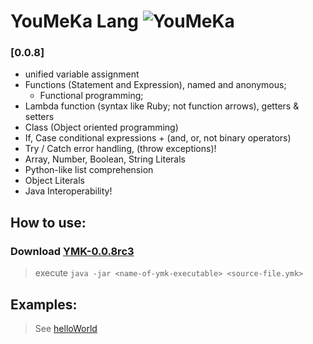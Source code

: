 # YouMeKa Lang ![YouMeKa](https://github.com/user-attachments/assets/f765c562-3443-4ee5-8142-d6e6bd38ede4)

### [0.0.8]
* unified variable assignment
* Functions (Statement and Expression), named and anonymous;
  * Functional programming;
* Lambda function (syntax like Ruby; not function arrows), getters & setters
* Class (Object oriented programming)
* If, Case conditional expressions + (and, or, not binary operators)
* Try / Catch error handling, (throw exceptions)!
* Array, Number, Boolean, String Literals
* Python-like list comprehension
* Object Literals
* Java Interoperability!

## How to use:
### Download [YMK-0.0.8rc3](https://github.com/mczvc-biomew/YouMeKaLang/releases/download/0.0.8rc3/YMK-0.0.8rc3.jar)

> execute
> ``java -jar <name-of-ymk-executable> <source-file.ymk>``

## Examples:
> See [helloWorld](./helloWorld.ymk)
